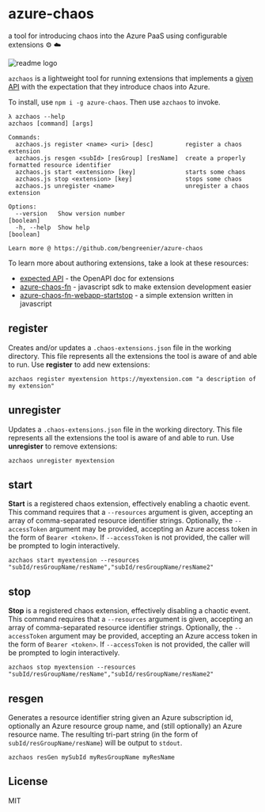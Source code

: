 # azure-chaos

a tool for introducing chaos into the Azure PaaS using configurable extensions :gear: :cloud:

![readme logo](https://github.com/bengreenier/azure-chaos/raw/master/readme_logo.gif)

`azchaos` is a lightweight tool for running extensions that implements a [given API](https://rebilly.github.io/ReDoc/?url=https://raw.githubusercontent.com/bengreenier/azure-chaos/master/swagger.yaml) with
the expectation that they introduce chaos into Azure.

To install, use `npm i -g azure-chaos`. Then use `azchaos` to invoke.

```
λ azchaos --help
azchaos [command] [args]

Commands:
  azchaos.js register <name> <uri> [desc]         register a chaos extension
  azchaos.js resgen <subId> [resGroup] [resName]  create a properly formatted resource identifier
  azchaos.js start <extension> [key]              starts some chaos
  azchaos.js stop <extension> [key]               stops some chaos
  azchaos.js unregister <name>                    unregister a chaos extension

Options:
  --version   Show version number                                                       [boolean]
  -h, --help  Show help                                                                 [boolean]

Learn more @ https://github.com/bengreenier/azure-chaos
```

To learn more about authoring extensions, take a look at these resources:

+ [expected API](https://rebilly.github.io/ReDoc/?url=https://raw.githubusercontent.com/bengreenier/azure-chaos/master/swagger.yaml) - the OpenAPI doc for extensions
+ [azure-chaos-fn](https://github.com/bengreenier/azure-chaos-fn) - javascript sdk to make extension development easier
+ [azure-chaos-fn-webapp-startstop](https://github.com/trstringer/azure-chaos-fn-webapp-startstop) - a simple extension written in javascript

## register

Creates and/or updates a `.chaos-extensions.json` file in the working directory. This file represents
all the extensions the tool is aware of and able to run. Use __register__ to add new extensions:

```
azchaos register myextension https://myextension.com "a description of my extension"
```

## unregister

Updates a `.chaos-extensions.json` file in the working directory. This file represents
all the extensions the tool is aware of and able to run. Use __unregister__ to remove extensions:

```
azchaos unregister myextension
```

## start

__Start__ is a registered chaos extension, effectively enabling a chaotic event. This command requires
that a `--resources` argument is given, accepting an array of comma-separated resource identifier strings.
Optionally, the `--accessToken` argument may be provided, accepting an Azure access token in the form of `Bearer <token>`.
If `--accessToken` is not provided, the caller will be prompted to login interactively.

```
azchaos start myextension --resources "subId/resGroupName/resName","subId/resGroupName/resName2"
```

## stop

__Stop__ is a registered chaos extension, effectively disabling a chaotic event. This command requires
that a `--resources` argument is given, accepting an array of comma-separated resource identifier strings.
Optionally, the `--accessToken` argument may be provided, accepting an Azure access token in the form of `Bearer <token>`.
If `--accessToken` is not provided, the caller will be prompted to login interactively.

```
azchaos stop myextension --resources "subId/resGroupName/resName","subId/resGroupName/resName2"
```

## resgen

Generates a resource identifier string given an Azure subscription id, optionally an Azure resource group name,
and (still optionally) an Azure resource name. The resulting tri-part string (in the form of `subId/resGroupName/resName`)
will be output to `stdout`.

```
azchaos resGen mySubId myResGroupName myResName
```

## License

MIT